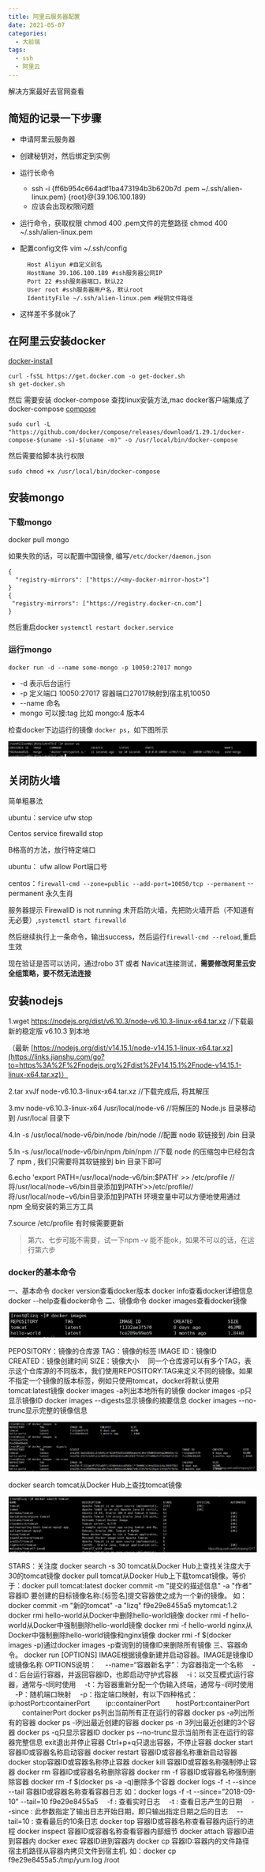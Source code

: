 ```yaml
---
title: 阿里云服务器配置
date: 2021-05-07
categories: 
  - 大前端
tags: 
  - ssh
  - 阿里云
---
```

解决方案最好去官网查看

## 简短的记录一下步骤

- 申请阿里云服务器
- 创建秘钥对，然后绑定到实例
- 运行长命令
  - ssh -i {ff6b954c664adf1ba473194b3b620b7d .pem ~/.ssh/alien-linux.pem} {root}@{39.106.100.189}
  - 应该会出现权限问题
- 运行命令，获取权限 chmod 400 .pem文件的完整路径  chmod 400 ~/.ssh/alien-linux.pem
- 配置config文件 vim ~/.ssh/config

  ```
    Host Aliyun #自定义别名
    HostName 39.106.100.189 #ssh服务器公网IP
    Port 22 #ssh服务器端口，默认22
    User root #ssh服务器用户名，默认root
    IdentityFile ~/.ssh/alien-linux.pem #秘钥文件路径
  ```

- 这样差不多就ok了

## 在阿里云安装docker

[docker-install](https://github.com/docker/docker-install)

```
curl -fsSL https://get.docker.com -o get-docker.sh
sh get-docker.sh
```

然后 需要安装 docker-compose 查找linux安装方法,mac docker客户端集成了docker-compose
[compose](https://docs.docker.com/compose/install/)

```
sudo curl -L "https://github.com/docker/compose/releases/download/1.29.1/docker-compose-$(uname -s)-$(uname -m)" -o /usr/local/bin/docker-compose
```

然后需要给脚本执行权限

```
sudo chmod +x /usr/local/bin/docker-compose
```

## 安装mongo

### 下载mongo

docker pull mongo

如果失败的话，可以配置中国镜像, 编写`/etc/docker/daemon.json`

```
{
  "registry-mirrors": ["https://<my-docker-mirror-host>"]
}
{
 "registry-mirrors": ["https://registry.docker-cn.com"]
}
```

然后重启docker  `systemctl restart docker.service`

### 运行mongo

`docker run -d --name some-mongo -p 10050:27017 mongo`

- -d 表示后台运行
- -p 定义端口 10050:27017  容器端口27017映射到宿主机10050
- --name 命名
- mongo 可以接:tag 比如 mongo:4  版本4

检查docker下边运行的镜像 `docker ps`，如下图所示

![Snipaste_2021-04-20_10-22-34](配置ssh到阿里云/Snipaste_2021-04-20_10-22-34.png)

## 关闭防火墙

简单粗暴法

ubuntu：service ufw stop

Centos service firewalld stop

B格高的方法，放行特定端口

ubuntu： ufw allow Port端口号

centos：`firewall-cmd --zone=public --add-port=10050/tcp --permanent`  --permanent 永久生肖

服务器提示 FirewallD is not running 未开启防火墙，先把防火墙开启（不知道有无必要）,`systemctl start firewalld`

然后继续执行上一条命令，输出success，然后运行`firewall-cmd --reload`,重启生效

现在验证是否可以访问，通过robo 3T 或者 Navicat连接测试，**需要修改阿里云安全组策略，要不然无法连接**

## 安装nodejs

1.wget <https://nodejs.org/dist/v6.10.3/node-v6.10.3-linux-x64.tar.xz> //下载最新的稳定版 v6.10.3 到本地

（最新 [https://nodejs.org/dist/v14.15.1/node-v14.15.1-linux-x64.tar.xz](https://links.jianshu.com/go?to=https%3A%2F%2Fnodejs.org%2Fdist%2Fv14.15.1%2Fnode-v14.15.1-linux-x64.tar.xz)）

2.tar xvJf node-v6.10.3-linux-x64.tar.xz                       //下载完成后, 将其解压

3.mv node-v6.10.3-linux-x64 /usr/local/node-v6                //将解压的 Node.js 目录移动到 /usr/local 目录下

4.ln -s /usr/local/node-v6/bin/node /bin/node                  //配置 node 软链接到 /bin 目录

5.ln -s /usr/local/node-v6/bin/npm /bin/npm                   //下载 node 的压缩包中已经包含了 npm , 我们只需要将其软链接到 bin 目录下即可

6.echo 'export PATH=/usr/local/node-v6/bin:$PATH' >> /etc/profile //将/usr/local/node−v6/bin目录添加到PATH′>>/etc/profile//将/usr/local/node−v6/bin目录添加到PATH 环境变量中可以方便地使用通过 npm 全局安装的第三方工具

7.source /etc/profile 有时候需要更新

> 第六、七步可能不需要，试一下npm -v 能不能ok，如果不可以的话，在运行第六步

### docker的基本命令

一、基本命令
docker version查看docker版本
docker info查看docker详细信息
docker --help查看docker命令
二、镜像命令
docker images查看docker镜像

![img](配置ssh到阿里云/20190407133555456.png)

PEPOSITORY：镜像的仓库源
TAG：镜像的标签
IMAGE ID：镜像ID
CREATED：镜像创建时间
SIZE：镜像大小
 同一个仓库源可以有多个TAG，表示这个仓库源的不同版本，我们使用REPOSITORY:TAG来定义不同的镜像。如果不指定一个镜像的版本标签，例如只使用tomcat，docker将默认使用tomcat:latest镜像
docker images -a列出本地所有的镜像
docker images -p只显示镜像ID
docker images --digests显示镜像的摘要信息
docker images --no-trunc显示完整的镜像信息

![img](配置ssh到阿里云/watermark,type_ZmFuZ3poZW5naGVpdGk,shadow_10,text_aHR0cHM6Ly9ibG9nLmNzZG4ubmV0L2xpemhpcWlhbmcxMjE3,size_16,color_FFFFFF,t_70.png)

docker search tomcat从Docker Hub上查找tomcat镜像

![img](配置ssh到阿里云/watermark,type_ZmFuZ3poZW5naGVpdGk,shadow_10,text_aHR0cHM6Ly9ibG9nLmNzZG4ubmV0L2xpemhpcWlhbmcxMjE3,size_16,color_FFFFFF,t_70-20210421214616330.png)

STARS：关注度
docker search -s 30 tomcat从Docker Hub上查找关注度大于30的tomcat镜像
docker pull tomcat从Docker Hub上下载tomcat镜像。等价于：docker pull tomcat:latest
docker commit -m "提交的描述信息" -a "作者" 容器ID 要创建的目标镜像名称:[标签名]提交容器使之成为一个新的镜像。
如：docker commit -m "新的tomcat" -a "lizq" f9e29e8455a5 mytomcat:1.2
docker rmi hello-world从Docker中删除hello-world镜像
docker rmi -f hello-world从Docker中强制删除hello-world镜像
docker rmi -f hello-world nginx从Docker中强制删除hello-world镜像和nginx镜像
docker rmi -f $(docker images -p)通过docker images -p查询到的镜像ID来删除所有镜像
三、容器命令。
docker run [OPTIONS] IMAGE根据镜像新建并启动容器。IMAGE是镜像ID或镜像名称
OPTIONS说明：
 --name=“容器新名字”：为容器指定一个名称
 -d：后台运行容器，并返回容器ID，也即启动守护式容器
 -i：以交互模式运行容器，通常与-t同时使用
 -t：为容器重新分配一个伪输入终端，通常与-i同时使用
 -P：随机端口映射
 -p：指定端口映射，有以下四种格式：
  ip:hostPort:containerPort
  ip::containerPort
  hostPort:containerPort
  containerPort
docker ps列出当前所有正在运行的容器
docker ps -a列出所有的容器
docker ps -l列出最近创建的容器
docker ps -n 3列出最近创建的3个容器
docker ps -q只显示容器ID
docker ps --no-trunc显示当前所有正在运行的容器完整信息
exit退出并停止容器
Ctrl+p+q只退出容器，不停止容器
docker start 容器ID或容器名称启动容器
docker restart 容器ID或容器名称重新启动容器
docker stop容器ID或容器名称停止容器
docker kill 容器ID或容器名称强制停止容器
docker rm 容器ID或容器名称删除容器
docker rm -f 容器ID或容器名称强制删除容器
docker rm -f $(docker ps -a -q)删除多个容器
docker logs -f -t --since --tail 容器ID或容器名称查看容器日志
如：docker logs -f -t --since=”2018-09-10” --tail=10 f9e29e8455a5
 -f : 查看实时日志
 -t : 查看日志产生的日期
 --since : 此参数指定了输出日志开始日期，即只输出指定日期之后的日志
 --tail=10 : 查看最后的10条日志
docker top 容器ID或容器名称查看容器内运行的进程
docker inspect 容器ID或容器名称查看容器内部细节
docker attach 容器ID进到容器内
docker exec 容器ID进到容器内
docker cp 容器ID:容器内的文件路径 宿主机路径从容器内拷贝文件到宿主机.
如：docker cp f9e29e8455a5:/tmp/yum.log /root
